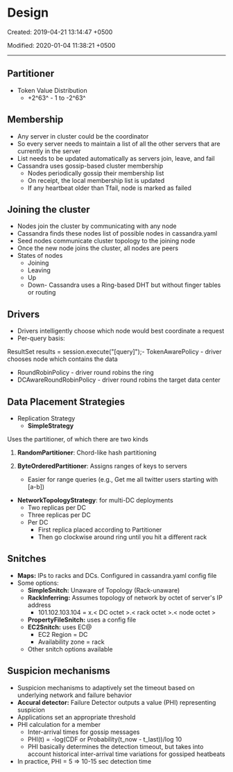 # Design

Created: 2019-04-21 13:14:47 +0500

Modified: 2020-01-04 11:38:21 +0500

---

## Partitioner
-   Token Value Distribution
    -   +2^63^ - 1 to -2^63^
## Membership
-   Any server in cluster could be the coordinator
-   So every server needs to maintain a list of all the other servers that are currently in the server
-   List needs to be updated automatically as servers join, leave, and fail
-   Cassandra uses gossip-based cluster membership
    -   Nodes periodically gossip their membership list
    -   On receipt, the local membership list is updated
    -   If any heartbeat older than Tfail, node is marked as failed
## Joining the cluster
-   Nodes join the cluster by communicating with any node
-   Cassandra finds these nodes list of possible nodes in cassandra.yaml
-   Seed nodes communicate cluster topology to the joining node
-   Once the new node joins the cluster, all nodes are peers
-   States of nodes
    -   Joining
    -   Leaving
    -   Up
    -   Down-   Cassandra uses a Ring-based DHT but without finger tables or routing
## Drivers
-   Drivers intelligently choose which node would best coordinate a request
-   Per-query basis:

ResultSet results = session.execute("[query]");-   TokenAwarePolicy - driver chooses node which contains the data
-   RoundRobinPolicy - driver round robins the ring
-   DCAwareRoundRobinPolicy - driver round robins the target data center
## Data Placement Strategies
-   Replication Strategy
    -   **SimpleStrategy**

Uses the partitioner, of which there are two kinds

1.  **RandomPartitioner**: Chord-like hash partitioning

2.  **ByteOrderedPartitioner**: Assigns ranges of keys to servers
    -   Easier for range queries (e.g., Get me all twitter users starting with [a-b])
-   **NetworkTopologyStrategy**: for multi-DC deployments
    -   Two replicas per DC
    -   Three replicas per DC
    -   Per DC
        -   First replica placed according to Partitioner
        -   Then go clockwise around ring until you hit a different rack
## Snitches
-   **Maps:** IPs to racks and DCs. Configured in cassandra.yaml config file
-   Some options:
    -   **SimpleSnitch:** Unaware of Topology (Rack-unaware)
    -   **RackInferring:** Assumes topology of network by octet of server's IP address
        -   101.102.103.104 = x.< DC octet >.< rack octet >.< node octet >
    -   **PropertyFileSnitch:** uses a config file
    -   **EC2Snitch:** uses EC@
        -   EC2 Region = DC
        -   Availability zone = rack
    -   Other snitch options available
## Suspicion mechanisms
-   Suspicion mechanisms to adaptively set the timeout based on underlying network and failure behavior
-   **Accural detector:** Failure Detector outputs a value (PHI) representing suspicion
-   Applications set an appropriate threshold
-   PHI calculation for a member
    -   Inter-arrival times for gossip messages
    -   PHI(t) = -log(CDF or Probability(t_now - t_last))/log 10
    -   PHI basically determines the detection timeout, but takes into account historical inter-arrival time variations for gossiped heatbeats
-   In practice, PHI = 5 => 10-15 sec detection time
